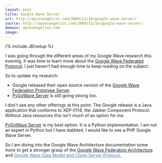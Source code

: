 ```yaml
---
layout: post
title: Google Wave Server
url: http://apievangelist.com/2009/12/18/google-wave-server/
source: http://apievangelist.com/2009/12/18/google-wave-server/
domain: apievangelist.com
image: 
---
```

{% include JB/setup %}<p>I was going through the different areas of my Google Wave research this evening. It was time to learn more about the <a href="http://www.waveprotocol.org/">Google Wave Federated Protocol</a>. I just haven't had enough time to keep reading on the subject.<p></p>
So to update my research:
<ul class="mainlist">
	<li>Google released their open source version of the <a href="http://code.google.com/p/wave-protocol/wiki/Installation">Google Wave Federation Prototype Server</a>.</li>
	<li><a href="http://code.google.com/p/pygowave-server/">PyGoWave Server</a> is still going strong too.</li>
</ul>
I don't see any other offerings at this point. The Google release is a Java application that conforms to XEP-0114, the Jabber Component Protocol. Without Java resources this isn't much of an option for me.<p></p>
<a href="http://code.google.com/p/pygowave-server/">PyGoWave Server</a> is my best option. It is a Python implementation. I am not an expert in Python but I have dabbled. I would like to see a PHP Google Wave Server.<p></p>
So I am diving into the Google Wave Architecture documentation some more to get a stronger grasp of the <a href="http://www.waveprotocol.org/whitepapers/google-wave-architecture">Google Wave Federation Architecture</a> and <span style="color: #4e7dbf; text-decoration: underline;"> </span><a style="color: #4e7dbf; outline-style: none;" href="http://www.waveprotocol.org/whitepapers/internal-client-server-protocol">Google Wave Data Model and Client-Server Protocol.</a>
</p>
